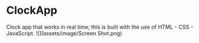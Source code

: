 # ClockApp
Clock app that works in real time; this is built with the use of HTML - CSS - JavaScript. 
![](assets/image/Screen Shot.png)
